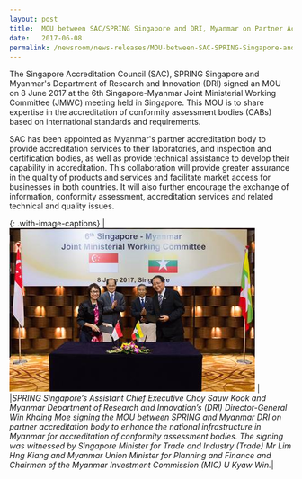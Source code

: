 ```yaml
---
layout: post
title:  MOU between SAC/SPRING Singapore and DRI, Myanmar on Partner Accreditation Body
date:   2017-06-08
permalink: /newsroom/news-releases/MOU-between-SAC-SPRING-Singapore-and-DRI-Myanmar-on-Partner-Accreditation-Body
---
```


The Singapore Accreditation Council (SAC), SPRING Singapore and Myanmar's Department of Research and Innovation (DRI) signed an MOU on 8 June 2017 at the 6th Singapore-Myanmar Joint Ministerial Working Committee (JMWC) meeting held in Singapore. This MOU is to share expertise in the accreditation of conformity assessment bodies (CABs) based on international standards and requirements.
 
SAC has been appointed as Myanmar's partner accreditation body to provide accreditation services to their laboratories, and inspection and certification bodies, as well as provide technical assistance to develop their capability in accreditation. This collaboration will provide greater assurance in the quality of products and services and facilitate market access for businesses in both countries. It will also further encourage the exchange of information, conformity assessment, accreditation services and related technical and quality issues.

{: .with-image-captions}
| ![MyanmmarMOU](/images/press-release/photos/Myanmar-MOU.png) |
|_SPRING Singapore’s Assistant Chief Executive Choy Sauw Kook and Myanmar Department of Research and Innovation’s (DRI) Director-General Win Khaing Moe signing the MOU between SPRING and Myanmar DRI on partner accreditation body to enhance the national infrastructure in Myanmar for accreditation of conformity assessment bodies. The signing was witnessed by Singapore Minister for Trade and Industry (Trade) Mr Lim Hng Kiang and Myanmar Union Minister for Planning and Finance and Chairman of the Myanmar Investment Commission (MIC) U Kyaw Win._|


 
